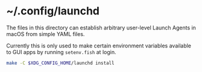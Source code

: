 # ~/.config/launchd

The files in this directory can establish arbitrary user-level Launch Agents in
macOS from simple YAML files.

Currently this is only used to make certain environment variables available to
GUI apps by running `setenv.fish` at login.

```sh
make -C $XDG_CONFIG_HOME/launchd install
```
